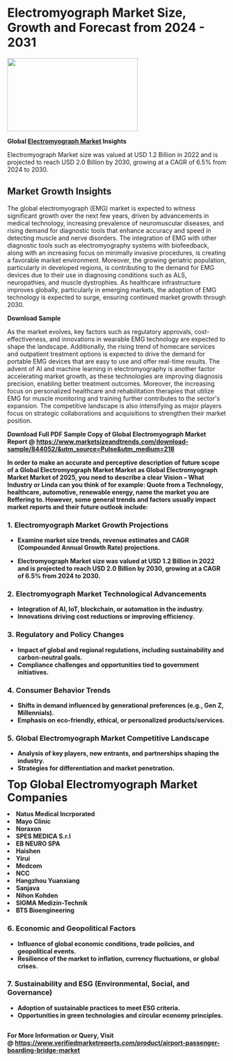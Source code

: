 <H1>Electromyograph Market Size, Growth and Forecast from 2024 - 2031</H1><img class="aligncenter size-medium wp-image-584254" src="https://thirdeyenews.in/wp-content/uploads/2024/09/Global-Market-Research-300x168.jpeg" alt="" width="300" height="168" /><p><strong>Global&nbsp;<a href="https://www.marketsizeandtrends.com/download-sample/844052/&amp;utm_source=Pulse&amp;utm_medium=218">Electromyograph Market</a> Insights</strong></p><p>Electromyograph Market size was valued at USD 1.2 Billion in 2022 and is projected to reach USD 2.0 Billion by 2030, growing at a CAGR of 6.5% from 2024 to 2030.</p><p><h2>Market Growth Insights</h2> <p>The global electromyograph (EMG) market is expected to witness significant growth over the next few years, driven by advancements in medical technology, increasing prevalence of neuromuscular diseases, and rising demand for diagnostic tools that enhance accuracy and speed in detecting muscle and nerve disorders. The integration of EMG with other diagnostic tools such as electromyography systems with biofeedback, along with an increasing focus on minimally invasive procedures, is creating a favorable market environment. Moreover, the growing geriatric population, particularly in developed regions, is contributing to the demand for EMG devices due to their use in diagnosing conditions such as ALS, neuropathies, and muscle dystrophies. As healthcare infrastructure improves globally, particularly in emerging markets, the adoption of EMG technology is expected to surge, ensuring continued market growth through 2030.</p> <p><strong>Download Sample</strong></p> <p>As the market evolves, key factors such as regulatory approvals, cost-effectiveness, and innovations in wearable EMG technology are expected to shape the landscape. Additionally, the rising trend of homecare services and outpatient treatment options is expected to drive the demand for portable EMG devices that are easy to use and offer real-time results. The advent of AI and machine learning in electromyography is another factor accelerating market growth, as these technologies are improving diagnosis precision, enabling better treatment outcomes. Moreover, the increasing focus on personalized healthcare and rehabilitation therapies that utilize EMG for muscle monitoring and training further contributes to the sector's expansion. The competitive landscape is also intensifying as major players focus on strategic collaborations and acquisitions to strengthen their market position.</p> <p><strong></p><p><span class=""><strong>Download Full PDF Sample Copy of Global Electromyograph Market Report</strong> @ <a href="https://www.marketsizeandtrends.com/download-sample/844052/&amp;utm_source=Pulse&amp;utm_medium=218" target="_blank">https://www.marketsizeandtrends.com/download-sample/844052/&amp;utm_source=Pulse&amp;utm_medium=218</a></span></p><p>In order to make an accurate and perceptive description of future scope of a Global&nbsp;Electromyograph Market Market as Global&nbsp;Electromyograph Market Market of 2025, you need to describe a clear Vision &ndash; What Industry or Linda can you think of for example: Quote from a Technology, healthcare, automotive, renewable energy, name the market you are Reffering to. However, some general trends and factors usually impact market reports and their future outlook include:</p><h3>1.&nbsp;<strong>Electromyograph Market Growth Projections</strong></h3><ul><li>Examine market size trends, revenue estimates and CAGR (Compounded Annual Growth Rate) projections.</li><li><p>Electromyograph Market size was valued at USD 1.2 Billion in 2022 and is projected to reach USD 2.0 Billion by 2030, growing at a CAGR of 6.5% from 2024 to 2030.</p></li></ul><h3>2.&nbsp;<strong>Electromyograph Market Technological Advancements</strong></h3><ul><li>Integration of AI, IoT, blockchain, or automation in the industry.</li><li>Innovations driving cost reductions or improving efficiency.</li></ul><h3>3.&nbsp;<strong>Regulatory and Policy Changes</strong></h3><ul><li>Impact of global and regional regulations, including sustainability and carbon-neutral goals.</li><li>Compliance challenges and opportunities tied to government initiatives.</li></ul><h3>4.&nbsp;<strong>Consumer Behavior Trends</strong></h3><ul><li>Shifts in demand influenced by generational preferences (e.g., Gen Z, Millennials).</li><li>Emphasis on eco-friendly, ethical, or personalized products/services.</li></ul><h3>5.&nbsp;<strong>Global Electromyograph Market Competitive Landscape</strong></h3><ul><li>Analysis of key players, new entrants, and partnerships shaping the industry.</li><li>Strategies for differentiation and market penetration.</li></ul><p data-pm-slice="1 1 []"><span style="color: inherit; font-family: inherit; font-size: 25px;">Top Global Electromyograph Market Companies</span></p><div class="" data-test-id=""><p><li>Natus Medical Incrporated</li><li> Mayo Clinic</li><li> Noraxon</li><li> SPES MEDICA S.r.l</li><li> EB NEURO SPA</li><li> Haishen</li><li> Yirui</li><li> Medcom</li><li> NCC</li><li> Hangzhou Yuanxiang</li><li> Sanjava</li><li> Nihon Kohden</li><li> SIGMA Medizin-Technik</li><li> BTS Bioengineering</li></p></div><h3>6.&nbsp;<strong>Economic and Geopolitical Factors</strong></h3><ul><li>Influence of global economic conditions, trade policies, and geopolitical events.</li><li>Resilience of the market to inflation, currency fluctuations, or global crises.</li></ul><h3>7.&nbsp;<strong>Sustainability and ESG (Environmental, Social, and Governance)</strong></h3><ul><li>Adoption of sustainable practices to meet ESG criteria.</li><li>Opportunities in green technologies and circular economy principles.</li></ul><h2><strong style="font-size: 14px;">For More Information or Query, Visit @&nbsp;</strong><a style="background-color: #ffffff; font-size: 14px;" href="https://www.marketsizeandtrends.com/report/electromyograph-market/" target="_blank">https://www.verifiedmarketreports.com/product/airport-passenger-boarding-bridge-market</a></h2>
